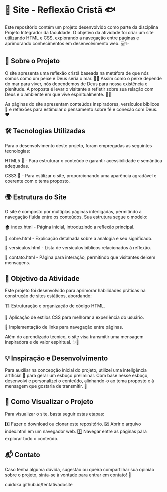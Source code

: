 # 🌊 Site - Reflexão Cristã 🐟

Este repositório contém um projeto desenvolvido como parte da disciplina Projeto Integrador da faculdade. O objetivo da atividade foi criar um site utilizando HTML e CSS, explorando a navegação entre páginas e aprimorando conhecimentos em desenvolvimento web. 💻✨

## 📖 Sobre o Projeto

O site apresenta uma reflexão cristã baseada na metáfora de que nós somos como um peixe e Deus seria o mar. 🐠🌊 Assim como o peixe depende do mar para viver, nós dependemos de Deus para nossa existência e plenitude. A proposta é levar o visitante a refletir sobre sua relação com Deus e o ambiente em que vive espiritualmente. 🙏✨

As páginas do site apresentam conteúdos inspiradores, versículos bíblicos 📜 e reflexões para estimular o pensamento sobre fé e conexão com Deus. ❤️

## 🛠️ Tecnologias Utilizadas

Para o desenvolvimento deste projeto, foram empregadas as seguintes tecnologias:

HTML5 📄 - Para estruturar o conteúdo e garantir acessibilidade e semântica adequadas.

CSS3 🎨 - Para estilizar o site, proporcionando uma aparência agradável e coerente com o tema proposto.

## 🌍 Estrutura do Site

O site é composto por múltiplas páginas interligadas, permitindo a navegação fluida entre os conteúdos. Sua estrutura segue o modelo:

🏠 index.html - Página inicial, introduzindo a reflexão principal.

📖 sobre.html - Explicação detalhada sobre a analogia e seu significado.

📜 versiculos.html - Lista de versículos bíblicos relacionados à reflexão.

📩 contato.html - Página para interação, permitindo que visitantes deixem mensagens.

## 🎯 Objetivo da Atividade

Este projeto foi desenvolvido para aprimorar habilidades práticas na construção de sites estáticos, abordando:

🏗️ Estruturação e organização de código HTML.

🎨 Aplicação de estilos CSS para melhorar a experiência do usuário.

🔗 Implementação de links para navegação entre páginas.

Além do aprendizado técnico, o site visa transmitir uma mensagem inspiradora e de valor espiritual. ✨🙏

## 💡 Inspiração e Desenvolvimento

Para auxiliar na concepção inicial do projeto, utilizei uma inteligência artificial 🤖 para gerar um esboço preliminar. Com base nesse esboço, desenvolvi e personalizei o conteúdo, alinhando-o ao tema proposto e à mensagem que gostaria de transmitir. 📜

## 👀 Como Visualizar o Projeto

Para visualizar o site, basta seguir estas etapas:

1️⃣ Fazer o download ou clonar este repositório.
2️⃣ Abrir o arquivo index.html em um navegador web.
3️⃣ Navegar entre as páginas para explorar todo o conteúdo.

## 📬 Contato

Caso tenha alguma dúvida, sugestão ou queira compartilhar sua opinião sobre o projeto, sinta-se à vontade para entrar em contato! 💌

cuidoka.github.io/tentativadosite
